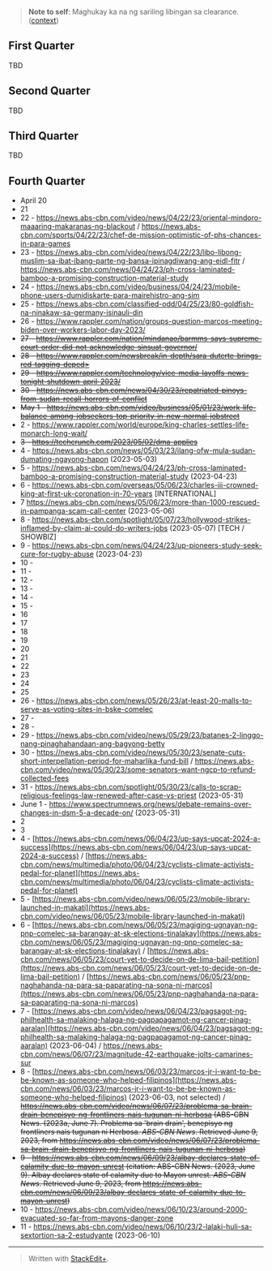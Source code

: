 > **Note to self**: Maghukay ka na ng sariling libingan sa clearance. ([context](https://go.andreijiroh.eu.org/this-is-my-grave-toh))

## First Quarter

TBD

## Second Quarter

TBD

## Third Quarter

TBD

## Fourth Quarter

- April 20
- 21
- 22 - https://news.abs-cbn.com/video/news/04/22/23/oriental-mindoro-maaaring-makaranas-ng-blackout / https://news.abs-cbn.com/sports/04/22/23/chef-de-mission-optimistic-of-phs-chances-in-para-games
- 23 - https://news.abs-cbn.com/video/news/04/22/23/libo-libong-muslim-sa-ibat-ibang-parte-ng-bansa-ipinagdiwang-ang-eidl-fitr / https://news.abs-cbn.com/news/04/24/23/ph-cross-laminated-bamboo-a-promising-construction-material-study
- 24 - https://news.abs-cbn.com/video/business/04/24/23/mobile-phone-users-dumidiskarte-para-mairehistro-ang-sim
- 25 - https://news.abs-cbn.com/classified-odd/04/25/23/80-goldfish-na-ninakaw-sa-germany-isinauli-din
- 26 - https://www.rappler.com/nation/groups-question-marcos-meeting-biden-over-workers-labor-day-2023/
- ~~27 - <https://www.rappler.com/nation/mindanao/barmms-says-supreme-court-order-did-not-acknowledge-sinsuat-governor/>~~
- ~~28 - https://www.rappler.com/newsbreak/in-depth/sara-duterte-brings-red-tagging-deped>~~
- ~~29 - <https://www.rappler.com/technology/vice-media-layoffs-news-tonight-shutdown-april-2023/>~~
- ~~30 - <https://news.abs-cbn.com/news/04/30/23/repatriated-pinoys-from-sudan-recall-horrors-of-conflict>~~
- ~~May 1 - <https://news.abs-cbn.com/video/business/05/01/23/work-life-balance-among-jobseekers-top-priority-in-new-normal-jobstreet>~~
- 2 - <https://www.rappler.com/world/europe/king-charles-settles-life-monarch-long-wait/>
- ~~3 - <https://techcrunch.com/2023/05/02/dma-applies>~~
- 4 - https://news.abs-cbn.com/news/05/03/23/ilang-ofw-mula-sudan-dumating-ngayong-hapon (2023-05-03)
- 5 - https://news.abs-cbn.com/news/04/24/23/ph-cross-laminated-bamboo-a-promising-construction-material-study (2023-04-23)
- 6 - https://news.abs-cbn.com/overseas/05/06/23/charles-iii-crowned-king-at-first-uk-coronation-in-70-years [INTERNATIONAL]
- 7 https://news.abs-cbn.com/news/05/06/23/more-than-1000-rescued-in-pampanga-scam-call-center (2023-05-06)
- 8 - https://news.abs-cbn.com/spotlight/05/07/23/hollywood-strikes-inflamed-by-claim-ai-could-do-writers-jobs (2023-05-07) [TECH / SHOWBIZ]
- 9 - https://news.abs-cbn.com/news/04/24/23/up-pioneers-study-seek-cure-for-rugby-abuse (2023-04-23)
- 10 -
- 11 -
- 12 -
- 13 -
- 14 -
- 15 -
- 16
- 17
- 18
- 19
- 20
- 21
- 22
- 23
- 24
- 25
- 26 - https://news.abs-cbn.com/news/05/26/23/at-least-20-malls-to-serve-as-voting-sites-in-bske-comelec
- 27 -
- 28 -
- 29 - https://news.abs-cbn.com/video/news/05/29/23/batanes-2-linggo-nang-pinaghahandaan-ang-bagyong-betty
- 30 - https://news.abs-cbn.com/video/news/05/30/23/senate-cuts-short-interpellation-period-for-maharlika-fund-bill / https://news.abs-cbn.com/video/news/05/30/23/some-senators-want-ngcp-to-refund-collected-fees
- 31 - https://news.abs-cbn.com/spotlight/05/30/23/calls-to-scrap-religious-feelings-law-renewed-after-case-vs-priest (2023-05-31)
- June 1 - https://www.spectrumnews.org/news/debate-remains-over-changes-in-dsm-5-a-decade-on/ (2023-05-31)
- 2
- 3
- 4 - [https://news.abs-cbn.com/news/06/04/23/up-says-upcat-2024-a-success](https://news.abs-cbn.com/news/06/04/23/up-says-upcat-2024-a-success) / [https://news.abs-cbn.com/news/multimedia/photo/06/04/23/cyclists-climate-activists-pedal-for-planet](https://news.abs-cbn.com/news/multimedia/photo/06/04/23/cyclists-climate-activists-pedal-for-planet)
- 5 - [https://news.abs-cbn.com/video/news/06/05/23/mobile-library-launched-in-makati](https://news.abs-cbn.com/video/news/06/05/23/mobile-library-launched-in-makati)
- 6 - [https://news.abs-cbn.com/news/06/05/23/magiging-ugnayan-ng-pnp-comelec-sa-barangay-at-sk-elections-tinalakay](https://news.abs-cbn.com/news/06/05/23/magiging-ugnayan-ng-pnp-comelec-sa-barangay-at-sk-elections-tinalakay) / [https://news.abs-cbn.com/news/06/05/23/court-yet-to-decide-on-de-lima-bail-petition](https://news.abs-cbn.com/news/06/05/23/court-yet-to-decide-on-de-lima-bail-petition) / [https://news.abs-cbn.com/news/06/05/23/pnp-naghahanda-na-para-sa-paparating-na-sona-ni-marcos](https://news.abs-cbn.com/news/06/05/23/pnp-naghahanda-na-para-sa-paparating-na-sona-ni-marcos)
- 7 - [https://news.abs-cbn.com/video/news/06/04/23/pagsagot-ng-philhealth-sa-malaking-halaga-ng-pagpapagamot-ng-cancer-pinag-aaralan](https://news.abs-cbn.com/video/news/06/04/23/pagsagot-ng-philhealth-sa-malaking-halaga-ng-pagpapagamot-ng-cancer-pinag-aaralan) (2023-06-04) / https://news.abs-cbn.com/news/06/07/23/magnitude-42-earthquake-jolts-camarines-sur
- 8 - [https://news.abs-cbn.com/news/06/03/23/marcos-jr-i-want-to-be-be-known-as-someone-who-helped-filipinos](https://news.abs-cbn.com/news/06/03/23/marcos-jr-i-want-to-be-be-known-as-someone-who-helped-filipinos) (2023-06-03, not selected) / ~~https://news.abs-cbn.com/video/news/06/07/23/problema-sa-brain-drain-benepisyo-ng-frontliners-nais-tugunan-ni-herbosa (ABS-CBN News. (2023a, June 7). Problema sa 'brain drain', benepisyo ng frontliners nais tugunan ni Herbosa. _ABS-CBN News_. Retrieved June 9, 2023, from https://news.abs-cbn.com/video/news/06/07/23/problema-sa-brain-drain-benepisyo-ng-frontliners-nais-tugunan-ni-herbosa)~~
- ~~9 - https://news.abs-cbn.com/news/06/09/23/albay-declares-state-of-calamity-due-to-mayon-unrest (citation: ABS-CBN News. (2023, June 9). Albay declares state of calamity due to Mayon unrest. _ABS-CBN News_. Retrieved June 9, 2023, from https://news.abs-cbn.com/news/06/09/23/albay-declares-state-of-calamity-due-to-mayon-unrest)~~
- 10 - https://news.abs-cbn.com/video/news/06/10/23/around-2000-evacuated-so-far-from-mayons-danger-zone
- 11 - https://news.abs-cbn.com/video/news/06/10/23/2-lalaki-huli-sa-sextortion-sa-2-estudyante (2023-06-10)
---
> Written with [StackEdit+](https://stackedit.net/).
<!--stackedit_data:
eyJoaXN0b3J5IjpbNjYwNTM3MDQ0LDE0NTg3MTgwMDEsOTQwND
Q0Nzg5XX0=
-->